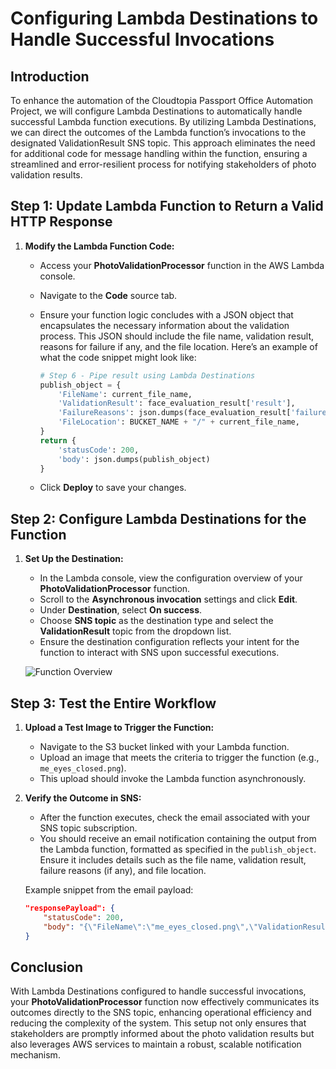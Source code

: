 # Configuring Lambda Destinations to Handle Successful Invocations

## Introduction
To enhance the automation of the Cloudtopia Passport Office Automation Project, we will configure Lambda Destinations to automatically handle successful Lambda function executions. By utilizing Lambda Destinations, we can direct the outcomes of the Lambda function’s invocations to the designated ValidationResult SNS topic. This approach eliminates the need for additional code for message handling within the function, ensuring a streamlined and error-resilient process for notifying stakeholders of photo validation results.

## **Step 1: Update Lambda Function to Return a Valid HTTP Response**

1. **Modify the Lambda Function Code:**
   - Access your **PhotoValidationProcessor** function in the AWS Lambda console.
   - Navigate to the **Code** source tab.
   - Ensure your function logic concludes with a JSON object that encapsulates the necessary information about the validation process. This JSON should include the file name, validation result, reasons for failure if any, and the file location. Here’s an example of what the code snippet might look like:

     ```python
     # Step 6 - Pipe result using Lambda Destinations
     publish_object = {
         'FileName': current_file_name,
         'ValidationResult': face_evaluation_result['result'],
         'FailureReasons': json.dumps(face_evaluation_result['failure_reasons']),
         'FileLocation': BUCKET_NAME + "/" + current_file_name,
     }
     return {
         'statusCode': 200,
         'body': json.dumps(publish_object)
     }
     ```

   - Click **Deploy** to save your changes.

## **Step 2: Configure Lambda Destinations for the Function**

1. **Set Up the Destination:**
   - In the Lambda console, view the configuration overview of your **PhotoValidationProcessor** function.
   - Scroll to the **Asynchronous invocation** settings and click **Edit**.
   - Under **Destination**, select **On success**.
   - Choose **SNS topic** as the destination type and select the **ValidationResult** topic from the dropdown list.
   - Ensure the destination configuration reflects your intent for the function to interact with SNS upon successful executions.

   ![Function Overview](/assets/function-overview.png)

## **Step 3: Test the Entire Workflow**

1. **Upload a Test Image to Trigger the Function:**
   - Navigate to the S3 bucket linked with your Lambda function.
   - Upload an image that meets the criteria to trigger the function (e.g., `me_eyes_closed.png`).
   - This upload should invoke the Lambda function asynchronously.

2. **Verify the Outcome in SNS:**
   - After the function executes, check the email associated with your SNS topic subscription.
   - You should receive an email notification containing the output from the Lambda function, formatted as specified in the `publish_object`. Ensure it includes details such as the file name, validation result, failure reasons (if any), and file location.

   Example snippet from the email payload:
   ```json
   "responsePayload": {
       "statusCode": 200,
       "body": "{\"FileName\":\"me_eyes_closed.png\",\"ValidationResult\":\"FAIL\",\"FailureReasons\":\"[\\\"EyesOpen\\\"]\",\"FileLocation\":\"cloudtopia-images-jun-2024/me_eyes_closed.png\"}"
   }
   ```

## Conclusion
With Lambda Destinations configured to handle successful invocations, your **PhotoValidationProcessor** function now effectively communicates its outcomes directly to the SNS topic, enhancing operational efficiency and reducing the complexity of the system. This setup not only ensures that stakeholders are promptly informed about the photo validation results but also leverages AWS services to maintain a robust, scalable notification mechanism.
